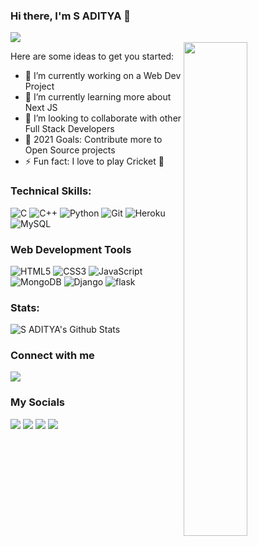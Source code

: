 ### Hi there, I'm S ADITYA 👋
[<img src="https://komarev.com/ghpvc/?username=anmolm07&label=Profile+Views&color=4287f5&style=flat" />](https://github.com/Adityadamen) <br>
<img src="https://images.app.goo.gl/NYWre8Ur6etEZNEX6" align="right"  width="45%"/>

Here are some ideas to get you started:

- 🔭 I’m currently working on a Web Dev Project
- 🌱 I’m currently learning more about Next JS
- 👯 I’m looking to collaborate with other Full Stack Developers
- 🥅 2021 Goals: Contribute more to Open Source projects
- ⚡ Fun fact: I love to play Cricket 🏏

### Technical Skills:

<img alt="C" src="https://img.shields.io/badge/c-%2300599C.svg?style=for-the-badge&logo=c&logoColor=white"/> <img alt="C++" src="https://img.shields.io/badge/c++-%2300599C.svg?style=for-the-badge&logo=c%2B%2B&logoColor=white"/>  <img alt="Python" src="https://img.shields.io/badge/python-%2314354C.svg?style=for-the-badge&logo=python&logoColor=white"/> 
<img alt="Git" src="https://img.shields.io/badge/git-%23F05033.svg?style=for-the-badge&logo=git&logoColor=white"/> <img alt="Heroku" src="https://img.shields.io/badge/heroku-%23430098.svg?style=for-the-badge&logo=heroku&logoColor=white"/> ![MySQL](https://img.shields.io/badge/mysql-%2300f.svg?style=for-the-badge&logo=mysql&logoColor=white)

### Web Development Tools

![HTML5](https://img.shields.io/badge/html5-%23E34F26.svg?style=for-the-badge&logo=html5&logoColor=white) ![CSS3](https://img.shields.io/badge/css3-%231572B6.svg?style=for-the-badge&logo=css3&logoColor=white)
![JavaScript](https://img.shields.io/badge/javascript-%23323330.svg?style=for-the-badge&logo=javascript&logoColor=%23F7DF1E) ![MongoDB](https://img.shields.io/badge/MongoDB-%234ea94b.svg?style=for-the-badge&logo=mongodb&logoColor=white)
![Django](https://img.shields.io/badge/Django-092E20?style=for-the-badge&logo=django&logoColor=white) 
![flask](https://img.shields.io/badge/Flask-000000?style=for-the-badge&logo=flask&logoColor=white)

### Stats:
<img alt="S ADITYA's Github Stats" src="https://github-readme-stats.vercel.app/api?username=Adityadamen&show_icons=true&count_private=true&theme=tokyonight" />


### Connect with me
[<img target="_blank" src="https://img.icons8.com/bubbles/100/000000/secured-letter.png">](mailto:adityadamen@gmail.com)


### My Socials

[<img target="_blank" src="https://img.icons8.com/bubbles/100/000000/linkedin.png">](https://www.linkedin.com/in/s-aditya-99a98a192/)                                        [<img target="_blank" src="https://img.icons8.com/bubbles/100/000000/github.png">](https://github.com/Adityadamen)                                                                                 [<img target="_blank" src="https://img.icons8.com/bubbles/100/000000/youtube.png">](https://www.youtube.com/channel/UCH0juFMkrE4ZcXG-4aItcnw)                                [<img target="_blank" src="https://img.icons8.com/bubbles/100/000000/instagram-new.png">](https://www.instagram.com/damenaditya/)

